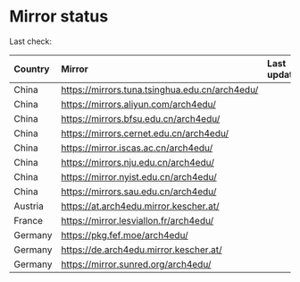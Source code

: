 <script src="./time.js"></script>
# Mirror status
Last check: <script type="text/javascript">localize(1728516199.5178115);</script>

|Country|Mirror|Last update|
|:------|:-----|:----------|
|China|https://mirrors.tuna.tsinghua.edu.cn/arch4edu/|<script type="text/javascript">localize(1728456502);</script>|
|China|https://mirrors.aliyun.com/arch4edu/|<script type="text/javascript">localize(1728456502);</script>|
|China|https://mirrors.bfsu.edu.cn/arch4edu/|<script type="text/javascript">localize(1728499365);</script>|
|China|https://mirrors.cernet.edu.cn/arch4edu/|<script type="text/javascript">localize(1728499365);</script>|
|China|https://mirror.iscas.ac.cn/arch4edu/|<script type="text/javascript">localize(1728456502);</script>|
|China|https://mirrors.nju.edu.cn/arch4edu/|<script type="text/javascript">localize(1728369811);</script>|
|China|https://mirror.nyist.edu.cn/arch4edu/|<script type="text/javascript">localize(1728456502);</script>|
|China|https://mirrors.sau.edu.cn/arch4edu/|<script type="text/javascript">localize(1728456502);</script>|
|Austria|https://at.arch4edu.mirror.kescher.at/|<script type="text/javascript">localize(1728499365);</script>|
|France|https://mirror.lesviallon.fr/arch4edu/|<script type="text/javascript">localize(1728456502);</script>|
|Germany|https://pkg.fef.moe/arch4edu/|<script type="text/javascript">localize(1728499365);</script>|
|Germany|https://de.arch4edu.mirror.kescher.at/|<script type="text/javascript">localize(1728499365);</script>|
|Germany|https://mirror.sunred.org/arch4edu/|<script type="text/javascript">localize(1728499365);</script>|

<script src="./tablefilter/tablefilter.js"></script>
<script src="./table.js"></script>